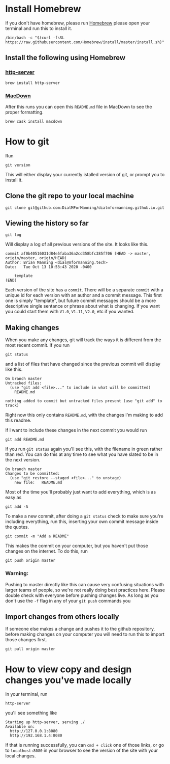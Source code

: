 # Install Homebrew
If you don't have homebrew, please run [Homebrew](https://brew.sh/) please open your terminal and run this to install it.

```
/bin/bash -c "$(curl -fsSL https://raw.githubusercontent.com/Homebrew/install/master/install.sh)"
```

## Install the following using Homebrew

### [http-server](https://github.com/http-party/http-server)

```
brew install http-server
```
### [MacDown](https://macdown.uranusjr.com/)

After this runs you can open this `README.md` file in MacDown to see the proper formatting.

```
brew cask install macdown
```

# How to git

Run

```
git version
```

This will either display your currently istalled version of git, or prompt you to install it.

## Clone the git repo to your local machine

```
git clone git@github.com:DialMForManning/dialmformanning.github.io.git
```

## Viewing the history so far

```
git log
```

Will display a log of all previous versions of the site. It looks like this.

```
commit af0b40516031d84e5faba36a2cd358bfc385f706 (HEAD -> master, origin/master, origin/HEAD)
Author: Brian Manning <dial@mformanning.tech>
Date:   Tue Oct 13 10:53:43 2020 -0400

    template
(END)
```

Each version of the site has a `commit`. There will be a separate `commit` with a unique id for each version with an author and a commit message. This first one is simply "template", but future commit messages should be a more descriptive single sentance or phrase about what is changing. If you want you could start them with `V1.0`, `V1.11`, `V2.0`, etc if you wanted.

## Making changes

When you make any changes, git will track the ways it is different from the most recent commit. If you run

```
git status
```
and a list of files that have changed since the previous commit will display like this.

```
On branch master
Untracked files:
  (use "git add <file>..." to include in what will be committed)
	README.md

nothing added to commit but untracked files present (use "git add" to track)
```

Right now this only contains `README.md`, with the changes I'm making to add this readme.

If I want to include these changes in the next commit you would run

```
git add README.md
```
If you run `git status` again you'll see this, with the filename in green rather than red. You can do this at any time to see what you have slated to be in the next version.

```
On branch master
Changes to be committed:
  (use "git restore --staged <file>..." to unstage)
	new file:   README.md
```

Most of the time you'll probably just want to add everything, which is as easy as

```
git add -A
```

To make a new commit, after doing a `git status` check to make sure you're including everything, run this, inserting your own commit message inside the quotes.

```
git commit -m "Add a README"
```
This makes the commit on your computer, but you haven't put those changes on the internet. To do this, run

```
git push origin master
```
### Warning:

Pushing to master directly like this can cause very confusing situations with larger teams of people, so we're not really doing best practices here. Please double check with everyone before pushing changes live. As long as you don't use the `-f` flag in any of your `git push` commands you

## Import changes from others locally

If someone else makes a change and pushes it to the github repository, before making changes on your computer you will need to run this to import those changes first.

```
git pull origin master
```


# How to view copy and design changes you've made locally

In your terminal, run

```
http-server
```

you'll see something like

```
Starting up http-server, serving ./
Available on:
  http://127.0.0.1:8080
  http://192.168.1.4:8080
```
If that is running successfully, you can `cmd + click` one of those links, or go to `localhost:8080` in your browser to see the version of the site with your local changes.